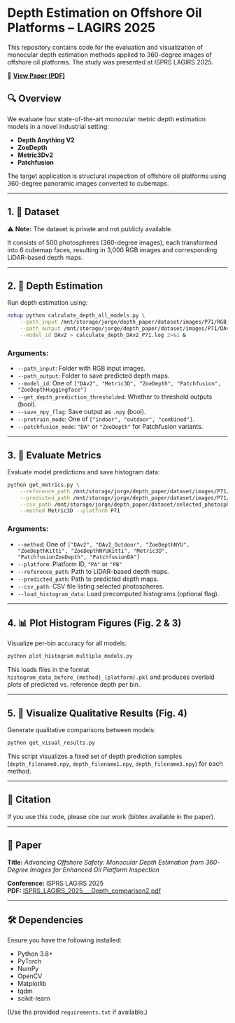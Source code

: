 
# Depth Estimation on Offshore Oil Platforms – LAGIRS 2025

This repository contains code for the evaluation and visualization of monocular depth estimation methods applied to 360-degree images of offshore oil platforms. The study was presented at ISPRS LAGIRS 2025.

📄 **[View Paper (PDF)](ISPRS_LAGIRS_2025___Depth_comparison2.pdf)**

## 🔍 Overview

We evaluate four state-of-the-art monocular metric depth estimation models in a novel industrial setting:

- **Depth Anything V2**
- **ZoeDepth**
- **Metric3Dv2**
- **Patchfusion**

The target application is structural inspection of offshore oil platforms using 360-degree panoramic images converted to cubemaps.

---

## 1. 📂 Dataset

⚠️ **Note:** The dataset is private and not publicly available.

It consists of 500 photospheres (360-degree images), each transformed into 6 cubemap faces, resulting in 3,000 RGB images and corresponding LiDAR-based depth maps.

---

## 2. 📸 Depth Estimation

Run depth estimation using:

```bash
nohup python calculate_depth_all_models.py \
    --path_input /mnt/storage/jorge/depth_paper/dataset/images/P71/RGB_faces \
    --path_output /mnt/storage/jorge/depth_paper/dataset/images/P71/DAv2_faces \
    --model_id DAv2 > calculate_depth_DAv2_P71.log 2>&1 &
```

### Arguments:
- `--path_input`: Folder with RGB input images.
- `--path_output`: Folder to save predicted depth maps.
- `--model_id`: One of `["DAv2", "Metric3D", "ZoeDepth", "Patchfusion", "ZoeDepthHuggingface"]`
- `--get_depth_prediction_thresholded`: Whether to threshold outputs (bool).
- `--save_npy_flag`: Save output as `.npy` (bool).
- `--pretrain_mode`: One of `["indoor", "outdoor", "combined"]`.
- `--patchfusion_mode`: `"DA"` or `"ZoeDepth"` for Patchfusion variants.

---

## 3. 📏 Evaluate Metrics

Evaluate model predictions and save histogram data:

```bash
python get_metrics.py \
    --reference_path /mnt/storage/jorge/depth_paper/dataset/images/P71/Depth_faces_decoded \
    --predicted_path /mnt/storage/jorge/depth_paper/dataset/images/P71/Metric3D_faces/results_Metric3D/faces_depth \
    --csv_path /mnt/storage/jorge/depth_paper/dataset/selected_photospheres_P71.csv \
    --method Metric3D --platform P71
```

### Arguments:
- `--method`: One of `["DAv2", "DAv2_Outdoor", "ZoeDepthNYU", "ZoeDepthKitti", "ZoeDepthNYUKitti", "Metric3D", "PatchfusionZoeDepth", "PatchfusionDA"]`
- `--platform`: Platform ID, `"PA"` or `"PB"`
- `--reference_path`: Path to LiDAR-based depth maps.
- `--predicted_path`: Path to predicted depth maps.
- `--csv_path`: CSV file listing selected photospheres.
- `--load_histogram_data`: Load precomputed histograms (optional flag).

---

## 4. 📊 Plot Histogram Figures (Fig. 2 & 3)

Visualize per-bin accuracy for all models:

```bash
python plot_histogram_multiple_models.py
```

This loads files in the format `histogram_data_before_{method}_{platform}.pkl` and produces overlaid plots of predicted vs. reference depth per bin.

---

## 5. 🎨 Visualize Qualitative Results (Fig. 4)

Generate qualitative comparisons between models:

```bash
python get_visual_results.py
```

This script visualizes a fixed set of depth prediction samples (`depth_filename0.npy`, `depth_filename1.npy`, `depth_filename3.npy`) for each method.

---

## 📰 Citation

If you use this code, please cite our work (bibtex available in the paper).

---

## 📎 Paper

**Title:** *Advancing Offshore Safety: Monocular Depth Estimation from 360-Degree Images for Enhanced Oil Platform Inspection*

**Conference:** ISPRS LAGIRS 2025  
**PDF:** [ISPRS_LAGIRS_2025___Depth_comparison2.pdf](ISPRS_LAGIRS_2025___Depth_comparison2.pdf)

---

## 🛠 Dependencies

Ensure you have the following installed:
- Python 3.8+
- PyTorch
- NumPy
- OpenCV
- Matplotlib
- tqdm
- scikit-learn

(Use the provided `requirements.txt` if available.)

